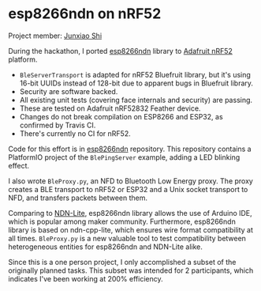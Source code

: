 # esp8266ndn on nRF52

Project member: [Junxiao Shi](https://yoursunny.com)

During the hackathon, I ported [esp8266ndn](https://github.com/yoursunny/esp8266ndn) library to [Adafruit nRF52](https://github.com/adafruit/Adafruit_nRF52_Arduino) platform.

* `BleServerTransport` is adapted for nRF52 Bluefruit library, but it's using 16-bit UUIDs instead of 128-bit due to apparent bugs in Bluefruit library.
* Security are software backed.
* All existing unit tests (covering face internals and security) are passing.
* These are tested on Adafruit nRF52832 Feather device.
* Changes do not break compilation on ESP8266 and ESP32, as confirmed by Travis CI.
* There's currently no CI for nRF52.

Code for this effort is in [esp8266ndn](https://github.com/yoursunny/esp8266ndn) repository.
This repository contains a PlatformIO project of the `BlePingServer` example, adding a LED blinking effect.

I also wrote `BleProxy.py`, an NFD to Bluetooth Low Energy proxy.
The proxy creates a BLE transport to nRF52 or ESP32 and a Unix socket transport to NFD, and transfers packets between them.

Comparing to [NDN-Lite](https://github.com/named-data-iot/ndn-lite), esp8266ndn library allows the use of Arduino IDE, which is popular among maker community.
Furthermore, esp8266ndn library is based on ndn-cpp-lite, which ensures wire format compatibility at all times.
`BleProxy.py` is a new valuable tool to test compatibility between heterogeneous entities for esp8266ndn and NDN-Lite alike.

Since this is a one person project, I only accomplished a subset of the originally planned tasks.
This subset was intended for 2 participants, which indicates I've been working at 200% efficiency.
